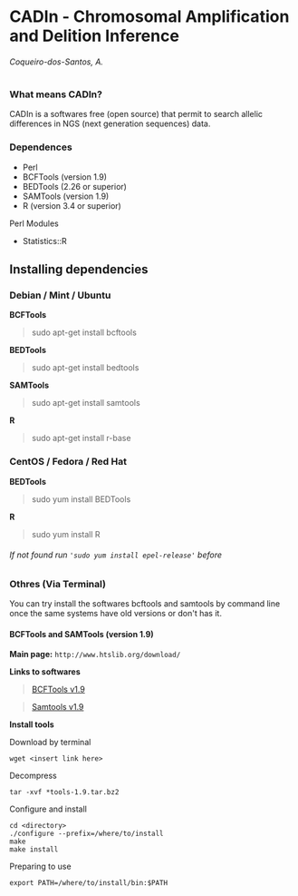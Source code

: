 # **CADIn** - Chromosomal Amplification and Delition Inference
###### *Coqueiro-dos-Santos, A.*
#
### What means CADIn?
CADIn is a softwares free (open source) that permit to search allelic differences in NGS (next generation sequences) data.

### Dependences
- Perl
- BCFTools (version 1.9)
- BEDTools (2.26 or superior)
- SAMTools (version 1.9)
- R (version 3.4 or superior)

Perl Modules
- Statistics::R

## Installing dependencies

### Debian / Mint / Ubuntu
**BCFTools**
>sudo apt-get install bcftools

**BEDTools**
>sudo apt-get install bedtools

**SAMTools**
>sudo apt-get install samtools

**R**
>sudo apt-get install r-base

### CentOS / Fedora / Red Hat
**BEDTools**
>sudo yum install BEDTools

**R**
>sudo yum install R

###### *If not found run `'sudo yum install epel-release'` before*

### Othres (Via Terminal)
You can try install the softwares bcftools and samtools by command line once the same systems have old versions or don't has it.
#### BCFTools and SAMTools (version 1.9)
**Main page:** `` http://www.htslib.org/download/ ``

**Links to softwares**
>[BCFTools v1.9](https://github.com/samtools/bcftools/releases/download/1.9/bcftools-1.9.tar.bz2)

>[Samtools v1.9](https://github.com/samtools/samtools/releases/download/1.9/samtools-1.9.tar.bz2)

**Install tools**

Download by terminal
```
wget <insert link here>
```
Decompress
```
tar -xvf *tools-1.9.tar.bz2
```
Configure and install
```
cd <directory>
./configure --prefix=/where/to/install
make
make install
```
Preparing to use
```
export PATH=/where/to/install/bin:$PATH
```


